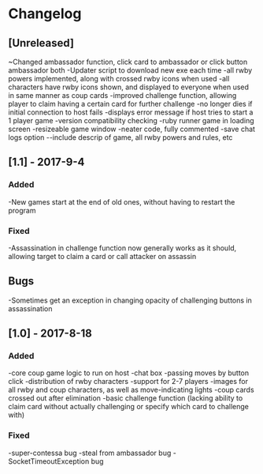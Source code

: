 # Changelog

## [Unreleased]
~Changed ambassador function, click card to ambassador or click button ambassador both
-Updater script to download new exe each time 
-all rwby powers implemented, along with crossed rwby icons when used
-all characters have rwby icons shown, and displayed to everyone when used in same manner as coup cards
-improved challenge function, allowing player to claim having a certain card for further challenge
-no longer dies if initial connection to host fails
-displays error message if host tries to start a 1 player game
-version compatibility checking
-ruby runner game in loading screen
-resizeable game window
-neater code, fully commented
-save chat logs option
--include descrip of game, all rwby powers and rules, etc

## [1.1] - 2017-9-4
### Added
-New games start at the end of old ones, without having to restart the program

### Fixed
-Assassination in challenge function now generally works as it should, allowing target to claim a card
or call attacker on assassin 

## Bugs
-Sometimes get an exception in changing opacity of challenging buttons in assassination

## [1.0] - 2017-8-18
### Added
-core coup game logic to run on host
-chat box
-passing moves by button click
-distribution of rwby characters
-support for 2-7 players
-images for all rwby and coup characters, as well as move-indicating lights
-coup cards crossed out after elimination
-basic challenge function (lacking ability to claim card without actually challenging or specify
which card to challenge with)

### Fixed
-super-contessa bug
-steal from ambassador bug
-SocketTimeoutException bug